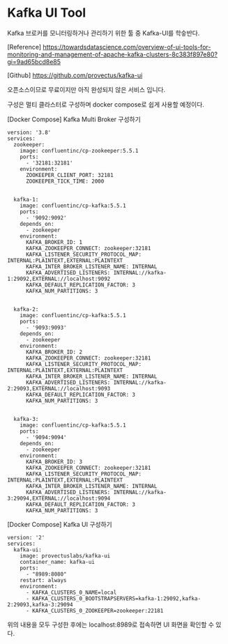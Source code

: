 # Kafka UI Tool

Kafka 브로커를 모니터링하거나 관리하기 위한 툴 중 Kafka-UI를 학슿반다.

[Reference] https://towardsdatascience.com/overview-of-ui-tools-for-monitoring-and-management-of-apache-kafka-clusters-8c383f897e80?gi=9ad65bcd8e85

[Github] https://github.com/provectus/kafka-ui

오픈소스이므로 무료이지만 아직 완성되지 않은 서비스 입니다.

구성은 멀티 클라스터로 구성하며 docker compose로 쉽게 사용할 예정이다.

[Docker Compose] Kafka Multi Broker 구성하기
```
version: '3.8'
services:
  zookeeper:
    image: confluentinc/cp-zookeeper:5.5.1
    ports:
      - '32181:32181'
    environment:
      ZOOKEEPER_CLIENT_PORT: 32181
      ZOOKEEPER_TICK_TIME: 2000


  kafka-1:
    image: confluentinc/cp-kafka:5.5.1
    ports:
      - '9092:9092'
    depends_on:
      - zookeeper
    environment:
      KAFKA_BROKER_ID: 1
      KAFKA_ZOOKEEPER_CONNECT: zookeeper:32181
      KAFKA_LISTENER_SECURITY_PROTOCOL_MAP: INTERNAL:PLAINTEXT,EXTERNAL:PLAINTEXT
      KAFKA_INTER_BROKER_LISTENER_NAME: INTERNAL
      KAFKA_ADVERTISED_LISTENERS: INTERNAL://kafka-1:29092,EXTERNAL://localhost:9092
      KAFKA_DEFAULT_REPLICATION_FACTOR: 3
      KAFKA_NUM_PARTITIONS: 3


  kafka-2:
    image: confluentinc/cp-kafka:5.5.1
    ports:
      - '9093:9093'
    depends_on:
      - zookeeper
    environment:
      KAFKA_BROKER_ID: 2
      KAFKA_ZOOKEEPER_CONNECT: zookeeper:32181
      KAFKA_LISTENER_SECURITY_PROTOCOL_MAP: INTERNAL:PLAINTEXT,EXTERNAL:PLAINTEXT
      KAFKA_INTER_BROKER_LISTENER_NAME: INTERNAL
      KAFKA_ADVERTISED_LISTENERS: INTERNAL://kafka-2:29093,EXTERNAL://localhost:9093
      KAFKA_DEFAULT_REPLICATION_FACTOR: 3
      KAFKA_NUM_PARTITIONS: 3


  kafka-3:
    image: confluentinc/cp-kafka:5.5.1
    ports:
      - '9094:9094'
    depends_on:
      - zookeeper
    environment:
      KAFKA_BROKER_ID: 3
      KAFKA_ZOOKEEPER_CONNECT: zookeeper:32181
      KAFKA_LISTENER_SECURITY_PROTOCOL_MAP: INTERNAL:PLAINTEXT,EXTERNAL:PLAINTEXT
      KAFKA_INTER_BROKER_LISTENER_NAME: INTERNAL
      KAFKA_ADVERTISED_LISTENERS: INTERNAL://kafka-3:29094,EXTERNAL://localhost:9094
      KAFKA_DEFAULT_REPLICATION_FACTOR: 3
      KAFKA_NUM_PARTITIONS: 3
```


[Docker Compose] Kafka UI 구성하기
```
version: '2'
services:
  kafka-ui:
    image: provectuslabs/kafka-ui
    container_name: kafka-ui
    ports:
      - "8989:8080"
    restart: always
    environment:
      - KAFKA_CLUSTERS_0_NAME=local
      - KAFKA_CLUSTERS_0_BOOTSTRAPSERVERS=kafka-1:29092,kafka-2:29093,kafka-3:29094
      - KAFKA_CLUSTERS_0_ZOOKEEPER=zookeeper:22181
```


위의 내용을 모두 구성한 후에는 localhost:8989로 접속하면 UI 화면을 확인할 수 있다.

